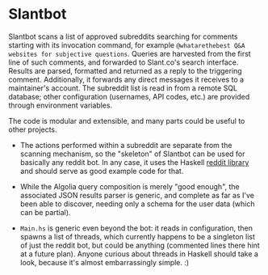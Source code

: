 # Slantbot

Slantbot scans a list of approved subreddits searching for comments starting with its invocation command, for example `@whatarethebest Q&A websites for subjective questions`. Queries are harvested from the first line of such comments, and forwarded to Slant.co's search interface. Results are parsed, formatted and returned as a reply to the triggering comment. Additionally, it forwards any direct messages it receives to a maintainer's account. The subreddit list is read in from a remote SQL database; other configuration (usernames, API codes, etc.) are provided through environment variables.

The code is modular and extensible, and many parts could be useful to other projects.

- The actions performed within a subreddit are separate from the scanning mechanism, so the "skeleton" of Slantbot can be used for basically any reddit bot. In any case, it uses the Haskell [reddit library](https://hackage.haskell.org/package/reddit) and should serve as good example code for that.

- While the Algolia query composition is merely "good enough", the associated JSON results parser is generic, and complete as far as I've been able to discover, needing only a schema for the user data (which can be partial).

- `Main.hs` is generic even beyond the bot: it reads in configuration, then spawns a list of threads, which currently happens to be a singleton list of just the reddit bot, but could be anything (commented lines there hint at a future plan). Anyone curious about threads in Haskell should take a look, because it's almost embarrassingly simple. :)
